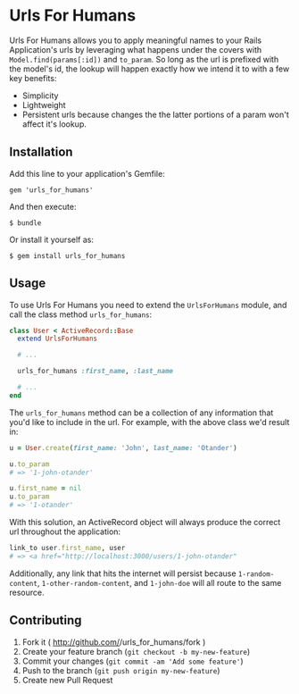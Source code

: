 # Urls For Humans

Urls For Humans allows you to apply meaningful names to your Rails Application's urls by leveraging what happens under the covers with `Model.find(params[:id])` and `to_param`. So long as the url is prefixed with the model's id, the lookup will happen exactly how we intend it to with a few key benefits:

  * Simplicity
  * Lightweight
  * Persistent urls because changes the the latter portions of a param won't affect it's lookup.

## Installation

Add this line to your application's Gemfile:

    gem 'urls_for_humans'

And then execute:

    $ bundle

Or install it yourself as:

    $ gem install urls_for_humans

## Usage


To use Urls For Humans you need to extend the `UrlsForHumans` module, and call the class method `urls_for_humans`:

```ruby
class User < ActiveRecord::Base
  extend UrlsForHumans

  # ...

  urls_for_humans :first_name, :last_name

  # ...
end
```

The `urls_for_humans` method can be a collection of any information that you'd like to include in the url. For example, with the above class we'd result in:

```ruby
u = User.create(first_name: 'John', last_name: 'Otander')

u.to_param
# => '1-john-otander'

u.first_name = nil
u.to_param
# => '1-otander'
```

With this solution, an ActiveRecord object will always produce the correct url throughout the application:

```ruby
link_to user.first_name, user
# => <a href="http://localhost:3000/users/1-john-otander" 
```

Additionally, any link that hits the internet will persist because `1-random-content`, `1-other-random-content`, and `1-john-doe` will all route to the same resource.

## Contributing

1. Fork it ( http://github.com/<my-github-username>/urls_for_humans/fork )
2. Create your feature branch (`git checkout -b my-new-feature`)
3. Commit your changes (`git commit -am 'Add some feature'`)
4. Push to the branch (`git push origin my-new-feature`)
5. Create new Pull Request

